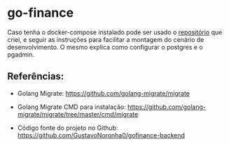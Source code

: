 # go-finance

Caso tenha o docker-compose instalado pode ser usado o [repositório](https://github.com/andresonsouza/postgres-pgadmin4-docker.git) que criei, e seguir as instruções para facilitar a montagem do cenário de desenvolvimento. O mesmo explica como configurar o postgres e o pgadmin.

## Referências:

* Golang Migrate: 
  https://github.com/golang-migrate/migrate

* Golang Migrate CMD para instalação: 
  https://github.com/golang-migrate/migrate/tree/master/cmd/migrate

* Código fonte do projeto no Github: 
  https://github.com/GustavoNoronha0/gofinance-backend

